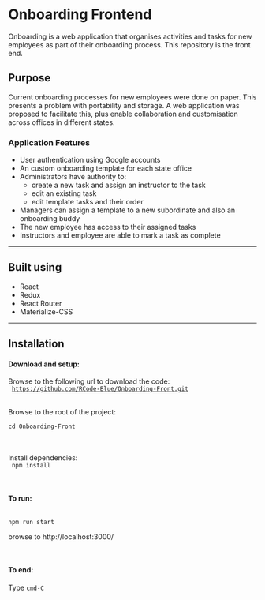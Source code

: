 <h1>Onboarding Frontend</h1>
Onboarding is a web application that organises activities and tasks for new employees as part of their onboarding process. This repository is the front end.

<h2>Purpose</h2>
Current onboarding processes for new employees were done on paper. This presents a problem with portability and storage. A web application was proposed to facilitate this, plus enable collaboration and customisation across offices in different states.

<h3>Application Features</h3>
<ul>
<li>User authentication using Google accounts</li>
<li>An custom onboarding template for each state office</li>
<li>Administrators have authority to:
  <ul>
  <li>create a new task and assign an instructor to the task</li>
  <li>edit an existing task</li>
  <li>edit template tasks and their order</li>
  </ul>
<li>Managers can assign a template to a new subordinate and also an onboarding buddy</li>
<li>The new employee has access to their assigned tasks</li>
<li>Instructors and employee are able to mark a task as complete</li>
</ul>

***
<h2>Built using</h2>
<ul>
<li>React</li>
<li>Redux</li>
<li>React Router</li>
<li>Materialize-CSS</li>
</ul>

***

<h2>Installation</h2>
<h4>Download and setup:</h4>

Browse to the following url to download the code:<br />
<code>
https://github.com/RCode-Blue/Onboarding-Front.git
</code>

<br/>
Browse to the root of the project:<br/>
<code>
cd Onboarding-Front
</code>

<br /><br />
Install dependencies:<br/>
<code>
npm install
</code>

<br />
<h4>To run:</h4>
<code>
npm run start
</code>
<p>browse to http://localhost:3000/</p>

<br />
<h4>To end:</h4>
Type <code>cmd-C</code>

